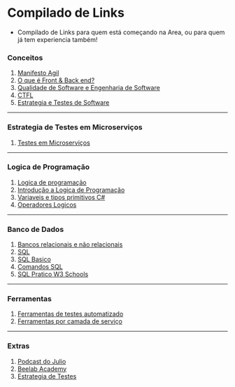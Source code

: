 # Compilado de Links

- Compilado de Links para quem está começando na Area, ou para quem já tem experiencia também!

### Conceitos

1. [Manifesto Agil](https://robsoncamargo.com.br/blog/Manifesto-Agil-entenda-como-surgiu-e-conheca-os-12-principios)
2. [O que é Front & Back end?](https://www.alura.com.br/artigos/o-que-e-front-end-e-back-end)
3. [Qualidade de Software e Engenharia de Software](https://www.devmedia.com.br/qualidade-de-software-engenharia-de-software-29/18209)
4. [CTFL](https://bstqb.org.br/b9/sobre-ctfl)
5. [Estrategia e Testes de Software](https://youtu.be/id8Yf3iXroY)

---

### Estrategia de Testes em Microserviços

1. [Testes em Microserviços](https://martinfowler.com/articles/microservice-testing/)

---

### Logica de Programação

1. [Logica de programação](https://kenzie.com.br/blog/logica-de-programacao/)
2. [Introdução a Logica de Programação](https://www.youtube.com/watch?v=Ds1n6aHchRU)
3. [Variaveis e tipos primitivos C#](https://www.caelum.com.br/apostila-csharp-orientacao-objetos/variaveis-e-tipos-primitivos)
4. [Operadores Logicos](https://dicasdeprogramacao.com.br/operadores-logicos/#:~:text=Tipo%20de%20dados%20L%C3%93GICO,chamado%20booleano%20(%20ou%20l%C3%B3gico%20).&text=As%20opera%C3%A7%C3%B5es%20l%C3%B3gicas%20trabalham%20sobre,E%20N%C3%83O%2DOU%2DEXCLUSIVO.)

---

### Banco de Dados

1. [Bancos relacionais e não relacionais](https://marquesfernandes.com/tecnologia/banco-de-dados-relacional-sql-e-nao-relacional-nosql-o-que-sao-para-que-servem-e-qual-a-diferenca/)
2. [SQL](https://www.devmedia.com.br/introducao-a-linguagem-sql/40690)
3. [SQL Basico](https://www.devmedia.com.br/sql-basico/28877)
4. [Comandos SQL](https://www.devmedia.com.br/guia/guia-completo-de-sql/38314)
6. [SQL Pratico W3 Schools](https://www.w3schools.com/sql/)

--- 

### Ferramentas

1. [Ferramentas de testes automatizado](https://k21.global/br/blog/qualidade-do-software-testes-automatizados)
2. [Ferramentas por camada de serviço](https://youtu.be/1IaSpe19_BA)

---

### Extras

1. [Podcast do Julio](https://anchor.fm/juliodelimas)
2. [Beelab Academy](https://medium.com/beelabacademy)
3. [Estrategia de Testes](https://youtu.be/IQJj5ZYIVos)